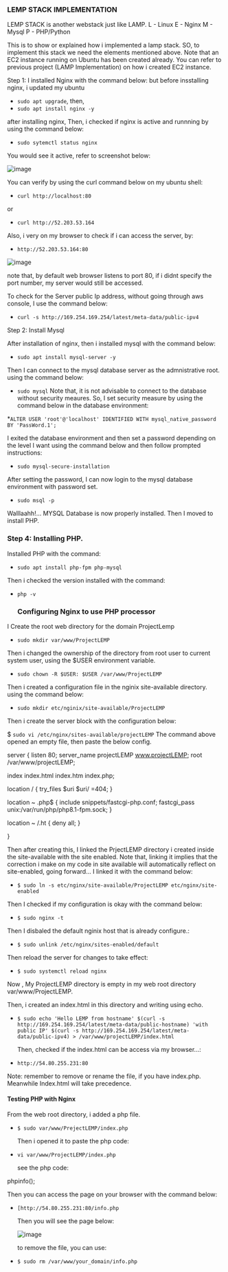 ### LEMP STACK IMPLEMENTATION
LEMP STACK is another webstack just like LAMP.
L - Linux
E - Nginx
M - Mysql
P - PHP/Python

This is to show or explained how i implemented a lamp stack.
SO, to implement this stack we need the elements mentioned above. Note that an EC2 instance running on Ubuntu has been created already. 
You can refer to previous project (LAMP Implementation) on how i created EC2 instance.

Step 1:  I installed Nginx with the command below:
but before insstalling nginx, i updated my ubuntu 
* `sudo apt upgrade`,
then,
* `sudo apt install nginx -y`

after installing nginx,
Then, i checked if nginx is active and runnning by using the command below:
* `sudo sytemctl status nginx`

You would see it active, refer to screenshot below:

![image](https://github.com/Gabrielafolabi/DEVOPS-PROJECT/assets/35296784/dfac8e44-a458-4c3e-897b-641a2ee92497)


You can verify by using the curl command below on my ubuntu shell:

* `curl http://localhost:80`

or

* `curl http://52.203.53.164 `

Also, i very on my browser to check if i can access the server, by:
* `http://52.203.53.164:80`



![image](https://github.com/Gabrielafolabi/DEVOPS-PROJECT/assets/35296784/84225164-ac5f-4cde-bd3e-0e56dedcac66)


note that, by default web browser listens to port 80, if i didnt specify the port number, my server would still be accessed.

To check for the Server public Ip address, without going through aws console, I use the command below:

* `curl -s http://169.254.169.254/latest/meta-data/public-ipv4`

Step 2: Install Mysql

After installation of nginx, then i installed mysql with the command below:

* `sudo apt install mysql-server -y`

Then I can connect to the mysql database server as the admnistrative root. using the command below:
* `sudo mysql`
Note that, it is not advisable to connect to the database without security meaures.
So, I set security measure by using the command below in the database environment:

*`ALTER USER 'root'@'localhost' IDENTIFIED WITH mysql_native_password BY 'PassWord.1';`

I exited the database environment and then set a password depending on the level I want using the command below and then follow prompted instructions:

* `sudo mysql-secure-installation`

After setting the password, I can now login to the mysql database environment with password set.

* `sudo msql -p`

Walllaahh!... MYSQL Database is now properly installed. Then I moved to install PHP.


### Step 4: Installing PHP.


Installed PHP with the command:
* `sudo apt install php-fpm php-mysql`

Then i checked the version installed with the command:
* `php -v`

  ### Configuring Nginx to use PHP processor
I Create the root web directory for the domain ProjectLemp
* `sudo mkdir var/www/ProjectLEMP`

Then i changed the ownership of the directory from root user to  current system user, using the $USER environment variable.

* `sudo chown -R $USER: $USER /var/www/ProjectLEMP`

Then i created a configuration file in the nginix site-available directory. using the command below:

* `sudo mkdir etc/nginix/site-available/ProjectLEMP`
  
Then i create the server block with the configuration below:

$ `sudo vi /etc/nginx/sites-available/projectLEMP`
The command above opened an empty file, then paste the below config.

  server {
    listen 80;
    server_name projectLEMP www.projectLEMP;
    root /var/www/projectLEMP;

  index index.html index.htm index.php;

  location / {
        try_files $uri $uri/ =404;
    }

  location ~ \.php$ {
        include snippets/fastcgi-php.conf;
        fastcgi_pass unix:/var/run/php/php8.1-fpm.sock;
     }

  location ~ /\.ht {
        deny all;
    }

}



Then after creating this, I linked the PrjectLEMP directory i created inside the site-available with the site enabled.
Note that, linking it implies that the correction i make on my code in site available will automatically reflect on site-enabled, going forward...
I linked it with the command below:


* `$ sudo ln -s etc/nginx/site-available/ProjectLEMP etc/nginx/site-enabled`

Then I checked if my configuration is okay with the command below:
* `$ sudo nginx -t`

Then I disbaled the default nginix host that is already configure.:

* `$ sudo unlink /etc/nginx/sites-enabled/default`

Then reload the server for changes to take effect:

* `$ sudo systemctl reload nginx`


Now , My ProjectLEMP directory is empty in my web root directory var/www/ProjectLEMP.

Then, i created an index.html in this directory and writing using echo.


* `$ sudo echo 'Hello LEMP from hostname' $(curl -s http://169.254.169.254/latest/meta-data/public-hostname) 'with public IP' $(curl -s http://169.254.169.254/latest/meta-data/public-ipv4) > /var/www/projectLEMP/index.html`

  Then, checked if the index.html can be access via my browser...:
*  `http://54.80.255.231:80`

 Note: remember to remove or rename the file, if you have index.php. Meanwhile Index.html will take precedence. 


#### Testing PHP with Nginx

From the web root directory, i added a php file.

* `$ sudo var/www/PrejectLEMP/index.php`

  Then i opened it to paste the php code:
* `vi var/www/ProjectLEMP/index.php`

  see the php code:
  <?php
phpinfo();


Then you can access the page on your browser with the command below:

* `[http://54.80.255.231:80/info.php`

  Then you will see the page below:

  ![image](https://github.com/Gabrielafolabi/DEVOPS-PROJECT/assets/35296784/71d75bc8-f717-45a4-bc41-959b261a53e2)



  to remove the file, you can use:

*  `$ sudo rm /var/www/your_domain/info.php`

